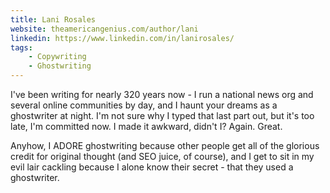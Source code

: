 ```yaml
---
title: Lani Rosales
website: theamericangenius.com/author/lani
linkedin: https://www.linkedin.com/in/lanirosales/
tags: 
    - Copywriting
    - Ghostwriting
---
```


 I've been writing for nearly 320 years now - I run a national news org and several online communities by day, and I haunt your dreams as a ghostwriter at night. I'm not sure why I typed that last part out, but it's too late, I'm committed now. I made it awkward, didn't I? Again. Great.

Anyhow, I ADORE ghostwriting because other people get all of the glorious credit for original thought (and SEO juice, of course), and I get to sit in my evil lair cackling because I alone know their secret - that they used a ghostwriter.